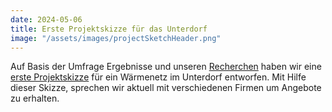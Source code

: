 ```yaml
---
date: 2024-05-06
title: Erste Projektskizze für das Unterdorf
image: "/assets/images/projectSketchHeader.png"
---
```


Auf Basis der Umfrage Ergebnisse und unseren [Recherchen](/pages/research_heating_network) haben wir eine [erste Projektskizze](/pages/projectSketch_heatingNetworkA1) für ein Wärmenetz im Unterdorf entworfen. Mit Hilfe dieser Skizze, sprechen wir aktuell mit verschiedenen Firmen um Angebote zu erhalten.




